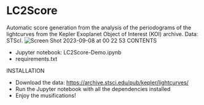 # LC2Score
Automatic score generation from the analysis of the periodograms of the lightcurves from the Kepler Exoplanet Object of Interest (KOI) archive. Data: STScI.
![Screen Shot 2023-09-08 at 00 22 53](https://github.com/AuditoryVO/LC2Score/assets/144262864/af182720-1d89-4d52-996c-35b7ff8ae100)
CONTENTS

- Jupyter notebook: LC2Score-Demo.ipynb
- requirements.txt

INSTALLATION

- Download the data: https://archive.stsci.edu/pub/kepler/lightcurves/
- Run the Jupyter notebook with all the dependencies installed
- Enjoy the musifications!
